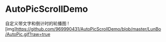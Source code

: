 # AutoPicScrollDemo
自定义带文字和倒计时的轮播图
![img]https://github.com/969990431/AutoPicScrollDemo/blob/master/LunBo/AutoPic.gif?raw=true
